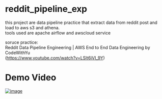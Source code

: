 # reddit_pipeline_exp
this project are data pipeline practice that extract data from reddit post and load to aws s3 and athena.<br>
tools used are apache airflow and awscloud service

soruce practice: <br>
Reddit Data Pipeline Engineering | AWS End to End Data Engineering by CodeWithYu<br>
(https://www.youtube.com/watch?v=LSlt6iVI_9Y)


# Demo Video


[![image](https://github.com/user-attachments/assets/8756b819-82a3-4cbd-9edd-316624096603)
](https://youtu.be/BNIn7uD-3gw)
